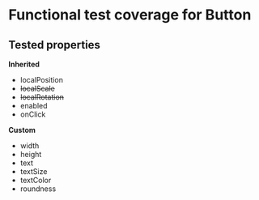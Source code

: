 # Functional test coverage for Button
## Tested properties

**Inherited**
- localPosition
- ~~localScale~~
- ~~localRotation~~
- enabled
- onClick

**Custom**
- width
- height
- text
- textSize
- textColor
- roundness